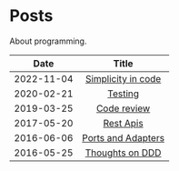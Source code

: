 # Posts

About programming.

| Date   |      Title      |
|----------|:-------------:|
| 2022-11-04 |  [Simplicity in code](2022-11-10-simplicity-in-code.md) |
| 2020-02-21 |  [Testing](2020-02-21-testing.md) |
| 2019-03-25 |  [Code review](2019-03-25-code-review.md) |
| 2017-05-20 |  [Rest Apis](2017-05-20-rest-apis.md) |
| 2016-06-06 |  [Ports and Adapters](2016-06-06-ports-and-adapters.md) |
| 2016-05-25 |  [Thoughts on DDD](2016-05-25-thoughts-on-ddd.md) |
